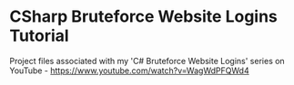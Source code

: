 # CSharp Bruteforce Website Logins Tutorial
Project files associated with my 'C# Bruteforce Website Logins' series on YouTube - https://www.youtube.com/watch?v=WagWdPFQWd4
